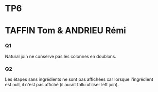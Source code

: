 # TP6
# TAFFIN Tom & ANDRIEU Rémi

### Q1

Natural join ne conserve pas les colonnes en doublons.


### Q2

Les étapes sans ingrédients ne sont pas affichées car lorsque l'ingrédient est null, il n'est pas affiché (il aurait fallu utiliser left join).
